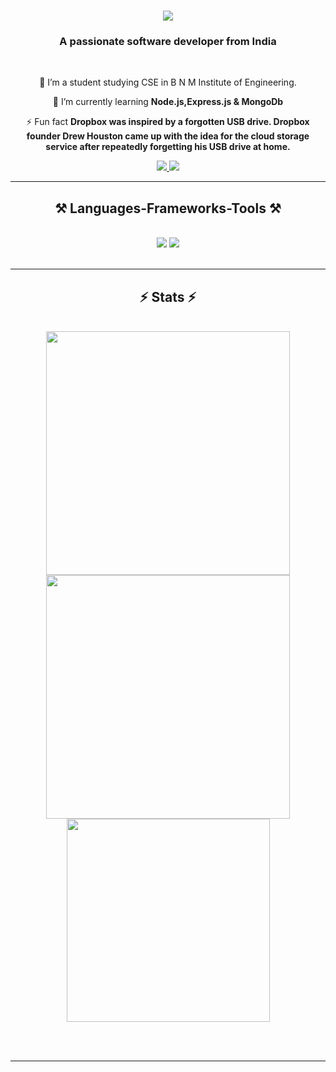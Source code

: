 

<h1 align="center">
    <img src="https://readme-typing-svg.herokuapp.com/?font=Righteous&size=35&center=true&vCenter=true&width=500&height=70&duration=4000&lines=Hi+There!+👋;+I'm+Varshitha+Guddappa!;" />
</h1>

<h3 align="center">A passionate software developer from India</h3>

<br/>

<div align="center">
 
 🔭 I’m a student studying CSE in B N M Institute of Engineering.
 
 🌱 I’m currently learning **Node.js,Express.js & MongoDb**

 ⚡ Fun fact **Dropbox was inspired by a forgotten USB drive. Dropbox founder Drew Houston came up with the idea for the cloud storage service after repeatedly forgetting his USB drive at home.**

 </div>
 
<div align="center"> 
  <a href="mailto:varshithaguddappa@gmail.com">
    <img src="https://img.shields.io/badge/Gmail-333333?style=for-the-badge&logo=gmail&logoColor=red" />
  </a>
  <a href="https://www.linkedin.com/in/varshitha-guddappa-3b6b06247" target="_blank">
    <img src="https://img.shields.io/badge/LinkedIn-0077B5?style=for-the-badge&logo=linkedin&logoColor=white" target="_blank" />
  </a>
 
</div>

 <hr/>
 
<h2 align="center">⚒️ Languages-Frameworks-Tools ⚒️</h2>
<br/>
<div align="center">
    <img src="https://skillicons.dev/icons?i=react,html,css,vscode,github,tailwind,git" />
    <img src="https://skillicons.dev/icons?i=nodejs,python,javascript,express,mongodb,c,java,mysql" /><br>
</div>

<br/>
<hr/>


<h2 align="center">⚡ Stats ⚡</h2>
<br>
<div align=center>
  <img width=390 src="https://github-readme-streak-stats.herokuapp.com/?user=VarshithaGuddappa"/>
  <img width=390 src="https://github-readme-stats.vercel.app/api?username=VarshithaGuddappa&show_icons=true&count_private=true" />
  <br/>
  <img width=325 align="center" src="https://github-readme-stats.vercel.app/api/top-langs/?username=VarshithaGuddappa&layout=compact" />
</div>

<br/><br/>

<hr/>

<br/>
